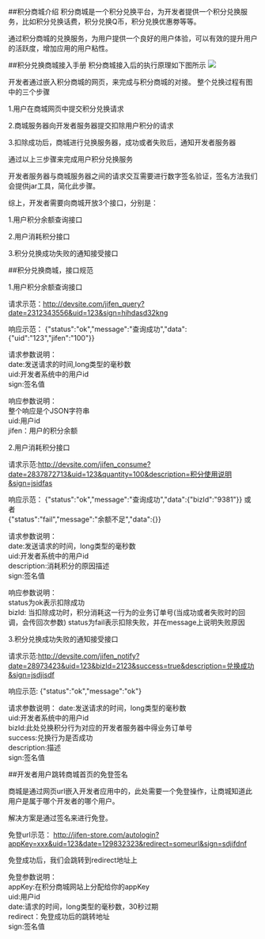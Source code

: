##积分商城介绍
积分商城是一个积分兑换平台，为开发者提供一个积分兑换服务，比如积分兑换话费，积分兑换Q币，积分兑换优惠劵等等。

通过积分商城的兑换服务，为用户提供一个良好的用户体验，可以有效的提升用户的活跃度，增加应用的用户粘性。



##积分兑换商城接入手册
积分商城接入后的执行原理如下图所示
<img src="http://learnspace.qiniudn.com/snapshot.png"/>

开发者通过嵌入积分商城的网页，来完成与积分商城的对接。
整个兑换过程有图中的三个步骤

1.用户在商城网页中提交积分兑换请求

2.商城服务器向开发者服务器提交扣除用户积分的请求

3.扣除成功后，商城进行兑换服务器，成功或者失败后，通知开发者服务器

通过以上三步骤来完成用户积分兑换服务

开发者服务器与商城服务器之间的请求交互需要进行数字签名验证，签名方法我们会提供jar工具，简化此步骤。

综上，开发者需要向商城开放3个接口，分别是：

1.用户积分余额查询接口

2.用户消耗积分接口

3.积分兑换成功失败的通知接受接口


##积分兑换商城，接口规范

1.用户积分余额查询接口

请求示范：http://devsite.com/jifen_query?date=2312343556&uid=123&sign=hihdasd32kng

响应示范：
{"status":"ok","message":"查询成功","data":{"uid":"123","jifen":"100"}}

请求参数说明：  
date:发送请求的时间,long类型的毫秒数  
uid:开发者系统中的用户id  
sign:签名值

响应参数说明：  
整个响应是个JSON字符串  
uid:用户id  
jifen：用户的积分余额


2.用户消耗积分接口

请求示范:http://devsite.com/jifen_consume?date=2837872713&uid=123&quantity=100&description=积分使用说明&sign=jsidfas

响应示范：
{"status":"ok","message":"查询成功","data":{"bizId":"9381"}} 或者  
{"status":"fail","message":"余额不足","data":{}}

请求参数说明：  
date:发送请求的时间，long类型的毫秒数  
uid:开发者系统中的用户id  
description:消耗积分的原因描述  
sign:签名值  

响应参数说明：  
status为ok表示扣除成功  
bizId: 当扣除成功时，积分消耗这一行为的业务订单号(当成功或者失败时的回调，会传回次参数)
status为fail表示扣除失败，并在message上说明失败原因  

3.积分兑换成功失败的通知接受接口

请求示范:http://devsite.com/jifen_notify?date=28973423&uid=123&bizId=2123&success=true&description=兑换成功&sign=jsdjisdf

响应示范:
{"status":"ok","message":"ok"}

请求参数说明： 
date:发送请求的时间，long类型的毫秒数  
uid:开发者系统中的用户id  
bizId:此处兑换积分行为对应的开发者服务器中得业务订单号  
success:兑换行为是否成功  
description:描述  
sign:签名值  


##开发者用户跳转商城首页的免登签名

商城是通过网页url嵌入开发者应用中的，此处需要一个免登操作，让商城知道此用户是属于哪个开发者的哪个用户。

解决方案是通过签名来进行免登。

免登url示范：
http://jifen-store.com/autologin?appKey=xxx&uid=123&date=129832323&redirect=someurl&sign=sdjifdnf

免登成功后，我们会跳转到redirect地址上

免登参数说明：  
appKey:在积分商城网站上分配给你的appKey  
uid:用户id  
date:请求的时间，long类型的毫秒数，30秒过期  
redirect：免登成功后的跳转地址  
sign:签名值  
